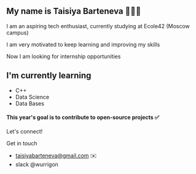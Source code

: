 ## My name is Taisiya Barteneva 👩🏽‍💻

I am an aspiring tech enthusiast, currently studying at Ecole42 (Moscow campus)

I am very motivated to keep learning and improving my skills

Now I am looking for internship opportunities

## I'm currently learning
- C++
- Data Science
- Data Bases

#### This year's goal is to contribute to open-source projects ✅


Let's connect!

Get in touch 
- taisiyabarteneva@gmail.com ✉️
- slack @wurrigon
